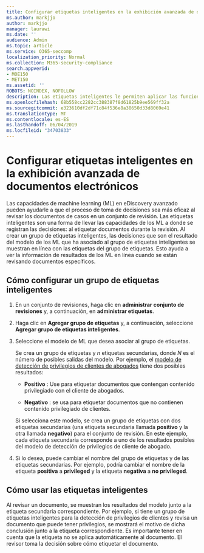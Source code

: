 ```yaml
---
title: Configurar etiquetas inteligentes en la exhibición avanzada de documentos electrónicos
ms.author: markjjo
author: markjjo
manager: laurawi
ms.date: ''
audience: Admin
ms.topic: article
ms.service: O365-seccomp
localization_priority: Normal
ms.collection: M365-security-compliance
search.appverid:
- MOE150
- MET150
ms.assetid: ''
ROBOTS: NOINDEX, NOFOLLOW
description: Las etiquetas inteligentes le permiten aplicar las funciones de aprendizaje automático al revisar el contenido en un caso de exhibición avanzada de documentos electrónicos. Use los grupos de etiquetas inteligentes para mostrar los resultados de los modelos de detección de aprendizaje automático, como el modelo de privilegios de clientes de abogados.
ms.openlocfilehash: 68b558cc2282cc388387f8d61825b9ee569ff32a
ms.sourcegitcommit: e323610df2df71c84f536e8a38650d33d8069e41
ms.translationtype: MT
ms.contentlocale: es-ES
ms.lasthandoff: 06/04/2019
ms.locfileid: "34703833"
---
```

# <a name="set-up-smart-tags-in-advanced-ediscovery"></a>Configurar etiquetas inteligentes en la exhibición avanzada de documentos electrónicos

Las capacidades de machine learning (ML) en eDiscovery avanzado pueden ayudarle a que el proceso de toma de decisiones sea más eficaz al revisar los documentos de casos en un conjunto de revisión. Las etiquetas inteligentes son una forma de llevar las capacidades de los ML a donde se registran las decisiones: al etiquetar documentos durante la revisión. Al crear un grupo de etiquetas inteligentes, las decisiones que son el resultado del modelo de los ML que ha asociado al grupo de etiquetas inteligentes se muestran en línea con las etiquetas del grupo de etiquetas. Esto ayuda a ver la información de resultados de los ML en línea cuando se están revisando documentos específicos.

## <a name="how-to-set-up-a-smart-tag-group"></a>Cómo configurar un grupo de etiquetas inteligentes

1. En un conjunto de revisiones, haga clic en **administrar conjunto de revisiones** y, a continuación, en **administrar etiquetas**.

2. Haga clic en **Agregar grupo de etiquetas** y, a continuación, seleccione **Agregar grupo de etiquetas inteligentes**.

3. Seleccione el modelo de ML que desea asociar al grupo de etiquetas.
    
   Se crea un grupo de etiquetas y *n* etiquetas secundarias, donde *N* es el número de posibles salidas del modelo. Por ejemplo, el [modelo de detección de privilegios de clientes de abogados](attorney-privilege-detection.md) tiene dos posibles resultados: 

   - **Positivo** : Use para etiquetar documentos que contengan contenido privilegiado con el cliente de abogados.
   
   - **Negativo** : se usa para etiquetar documentos que no contienen contenido privilegiado de clientes.
    
    Si selecciona este modelo, se crea un grupo de etiquetas con dos etiquetas secundarias (una etiqueta secundaria llamada **positivo** y la otra llamada **negativo**) para el conjunto de revisión. En este ejemplo, cada etiqueta secundaria corresponde a uno de los resultados posibles del modelo de detección de privilegios de cliente de abogado.

4. Si lo desea, puede cambiar el nombre del grupo de etiquetas y de las etiquetas secundarias. Por ejemplo, podría cambiar el nombre de la etiqueta **positiva** a **privileged** y la etiqueta **negativa** a **no privileged**.

## <a name="how-to-use-smart-tags"></a>Cómo usar las etiquetas inteligentes

Al revisar un documento, se muestran los resultados del modelo junto a la etiqueta secundaria correspondiente. Por ejemplo, si tiene un grupo de etiquetas inteligentes para la detección de privilegios de clientes y revisa un documento que puede tener privilegios, se mostrará el motivo de dicha conclusión junto a la etiqueta correspondiente. Es importante tener en cuenta que la etiqueta no se aplica automáticamente al documento. El revisor toma la decisión sobre cómo etiquetar el documento.